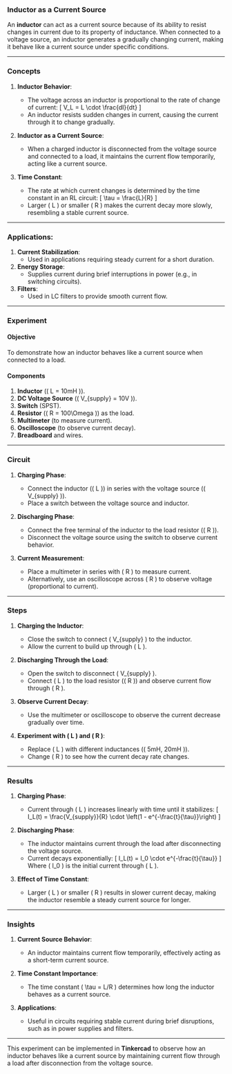 ### **Inductor as a Current Source**

An **inductor** can act as a current source because of its ability to resist changes in current due to its property of inductance. When connected to a voltage source, an inductor generates a gradually changing current, making it behave like a current source under specific conditions.

---

### Concepts

1. **Inductor Behavior**:
   - The voltage across an inductor is proportional to the rate of change of current:
     \[
     V_L = L \cdot \frac{dI}{dt}
     \]
   - An inductor resists sudden changes in current, causing the current through it to change gradually.

2. **Inductor as a Current Source**:
   - When a charged inductor is disconnected from the voltage source and connected to a load, it maintains the current flow temporarily, acting like a current source.

3. **Time Constant**:
   - The rate at which current changes is determined by the time constant in an RL circuit:
     \[
     \tau = \frac{L}{R}
     \]
   - Larger \( L \) or smaller \( R \) makes the current decay more slowly, resembling a stable current source.

---

### **Applications**:
1. **Current Stabilization**:
   - Used in applications requiring steady current for a short duration.
2. **Energy Storage**:
   - Supplies current during brief interruptions in power (e.g., in switching circuits).
3. **Filters**:
   - Used in LC filters to provide smooth current flow.

---

### Experiment

#### Objective
To demonstrate how an inductor behaves like a current source when connected to a load.

#### Components
1. **Inductor** (\( L = 10mH \)).
2. **DC Voltage Source** (\( V_{supply} = 10V \)).
3. **Switch** (SPST).
4. **Resistor** (\( R = 100\Omega \)) as the load.
5. **Multimeter** (to measure current).
6. **Oscilloscope** (to observe current decay).
7. **Breadboard** and wires.

---

### Circuit

1. **Charging Phase**:
   - Connect the inductor (\( L \)) in series with the voltage source (\( V_{supply} \)).
   - Place a switch between the voltage source and inductor.

2. **Discharging Phase**:
   - Connect the free terminal of the inductor to the load resistor (\( R \)).
   - Disconnect the voltage source using the switch to observe current behavior.

3. **Current Measurement**:
   - Place a multimeter in series with \( R \) to measure current.
   - Alternatively, use an oscilloscope across \( R \) to observe voltage (proportional to current).

---

### Steps

1. **Charging the Inductor**:
   - Close the switch to connect \( V_{supply} \) to the inductor.
   - Allow the current to build up through \( L \).

2. **Discharging Through the Load**:
   - Open the switch to disconnect \( V_{supply} \).
   - Connect \( L \) to the load resistor (\( R \)) and observe current flow through \( R \).

3. **Observe Current Decay**:
   - Use the multimeter or oscilloscope to observe the current decrease gradually over time.

4. **Experiment with \( L \) and \( R \)**:
   - Replace \( L \) with different inductances (\( 5mH, 20mH \)).
   - Change \( R \) to see how the current decay rate changes.

---

### Results

1. **Charging Phase**:
   - Current through \( L \) increases linearly with time until it stabilizes:
     \[
     I_L(t) = \frac{V_{supply}}{R} \cdot \left(1 - e^{-\frac{t}{\tau}}\right)
     \]

2. **Discharging Phase**:
   - The inductor maintains current through the load after disconnecting the voltage source.
   - Current decays exponentially:
     \[
     I_L(t) = I_0 \cdot e^{-\frac{t}{\tau}}
     \]
     Where \( I_0 \) is the initial current through \( L \).

3. **Effect of Time Constant**:
   - Larger \( L \) or smaller \( R \) results in slower current decay, making the inductor resemble a steady current source for longer.

---

### Insights

1. **Current Source Behavior**:
   - An inductor maintains current flow temporarily, effectively acting as a short-term current source.

2. **Time Constant Importance**:
   - The time constant \( \tau = L/R \) determines how long the inductor behaves as a current source.

3. **Applications**:
   - Useful in circuits requiring stable current during brief disruptions, such as in power supplies and filters.

---

This experiment can be implemented in **Tinkercad** to observe how an inductor behaves like a current source by maintaining current flow through a load after disconnection from the voltage source.
